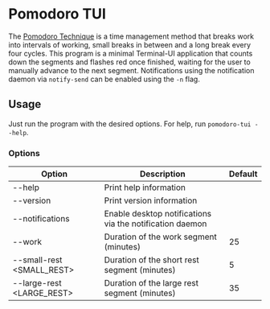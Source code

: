 # Pomodoro TUI

The [Pomodoro Technique](https://en.wikipedia.org/wiki/Pomodoro_Technique) is a time management method that breaks work into intervals of working, small breaks in between and a long break every four cycles.
This program is a minimal Terminal-UI application that counts down the segments and flashes red once finished, waiting for the user to manually advance to the next segment.
Notifications using the notification daemon via `notify-send` can be enabled using the `-n` flag.

## Usage
Just run the program with the desired options.
For help, run `pomodoro-tui --help`.

### Options

| Option                    | Description                                              | Default |
|---------------------------|----------------------------------------------------------|---------|
| --help                    | Print help information                                   |         |
| --version                 | Print version information                                |         |
| --notifications           | Enable desktop notifications via the notification daemon |         |
| --work <WORK>             | Duration of the work segment (minutes)                   | 25      |
| --small-rest <SMALL_REST> | Duration of the short rest segment (minutes)             | 5       |
| --large-rest <LARGE_REST> | Duration of the large rest segment (minutes)             | 35      |


